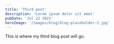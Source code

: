 ```yaml
---
title: 'Third post'
description: 'Lorem ipsum dolor sit amet'
pubDate: 'Jul 22 2022'
heroImage: '/images/blog/blog-placeholder-2.jpg'
---
```


This is where my third blog post will go.